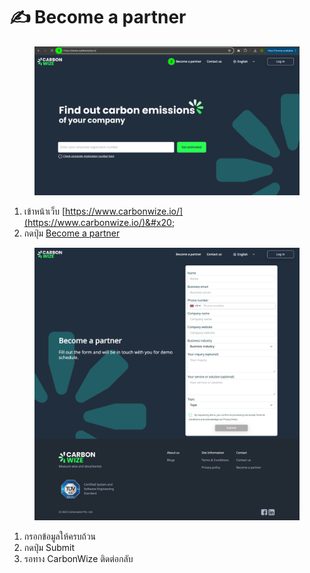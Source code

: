 # ✍️ Become a partner

<figure><img src="../.gitbook/assets/image.png" alt=""><figcaption></figcaption></figure>

1. เข้าหน้าเว็บ [https://www.carbonwize.io/](https://www.carbonwize.io/)&#x20;
2. กดปุ่ม [Become a partner](https://www.carbonwize.io/become-partner)



<figure><img src="../.gitbook/assets/screencapture-carbonwize-io-become-partner-2024-07-17-17_00_57.png" alt=""><figcaption></figcaption></figure>

1. กรอกข้อมูลให้ครบถ้วน
2. กดปุ่ม Submit
3. รอทาง CarbonWize ติดต่อกลับ
